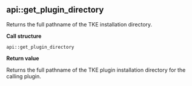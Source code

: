 ## api\::get\_plugin\_directory

Returns the full pathname of the TKE installation directory.

**Call structure**

`api::get_plugin_directory`

**Return value**

Returns the full pathname of the TKE plugin installation directory for the calling plugin.
